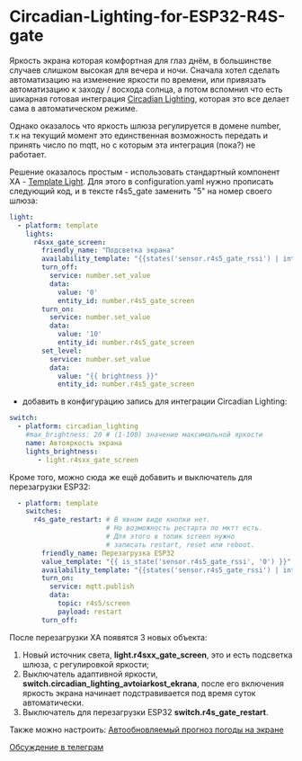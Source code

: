 # Circadian-Lighting-for-ESP32-R4S-gate

Яркость экрана которая комфортная для глаз днём, в большинстве случаев слишком высокая для вечера и ночи. 
Сначала хотел  сделать автоматизацию на изменение яркости по времени, или привязать автоматизацию к заходу / восхода солнца, а потом вспомнил что есть шикарная готовая интеграция [Circadian Lighting](https://github.com/claytonjn/hass-circadian_lighting), которая это все делает сама в автоматическом режиме. 

Однако оказалось что яркость шлюза регулируется в домене number, т.к на текущий момент это единственная возможность передать и принять число по mqtt, но с которым эта интеграция (пока?) не работает. 
 
Решение оказалось простым -  использовать стандартный компонент ХА - [Template Light](https://www.home-assistant.io/integrations/light.template/). Для этого в configuration.yaml нужно прописать следующий код, и в тексте r4s5_gate заменить "5" на  номер своего шлюза:
```yaml
light:
  - platform: template
    lights:
      r4sxx_gate_screen:
        friendly_name: "Подсветка экрана"
        availability_template: "{{states('sensor.r4s5_gate_rssi') | int}}"
        turn_off:
          service: number.set_value
          data:
            value: '0'
            entity_id: number.r4s5_gate_screen
        turn_on:
          service: number.set_value
          data:
            value: '10'
            entity_id: number.r4s5_gate_screen
        set_level:
          service: number.set_value
          data:
            value: "{{ brightness }}"
            entity_id: number.r4s5_gate_screen
```
+ добавить в конфигурацию запись для интеграции Circadian Lighting:
```yaml
switch:
  - platform: circadian_lighting
    #max_brightness: 20 # (1-100) значение максимальной яркости
    name: Автояркость экрана
    lights_brightness:
       - light.r4sxx_gate_screen
```
Кроме того, можно сюда же ещё добавить и выключатель для перезагрузки ESP32:

```yaml
  - platform: template
    switches:
      r4s_gate_restart: # В явном виде кнопки нет. 
                        # Но возможность рестарта по мктт есть.  
                        # Для этого в топик screen нужно
                        # записать restart, reset или reboot.
        friendly_name: Перезагрузка ESP32
        value_template: "{{ is_state('sensor.r4s5_gate_rssi', '0') }}"
        availability_template: "{{states('sensor.r4s5_gate_rssi') | int}}"
        turn_on:
          service: mqtt.publish
          data:
            topic: r4s5/screen
            payload: restart
        turn_off:
```
После перезагрузки ХА появятся 3 новых объекта: 

1. Новый источник света, **light.r4sxx_gate_screen**, это и есть подсветка шлюза, с регулировкой яркости; 
2. Выключатель адаптивной яркости, **switch.circadian_lighting_avtoiarkost_ekrana**, после его включения яркость экрана начинает подстравивается под время суток автоматически.
3. Выключатель для перезагрузки ESP32 **switch.r4s_gate_restart**.

Также можно настроить:
[Автообновляемый прогноз погоды на экране](https://github.com/artt652/Weather-for-ESP32-R4S-gate)

[Обсуждение в телеграм](https://t.me/ESP32_R4sGate)
